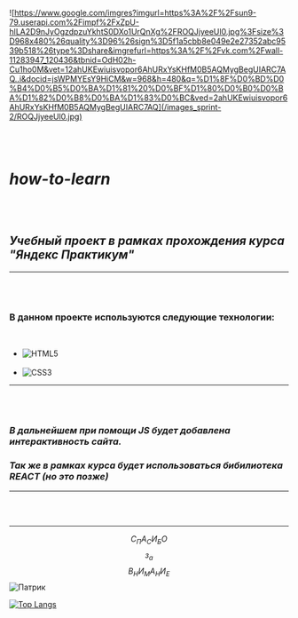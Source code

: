 ![https://www.google.com/imgres?imgurl=https%3A%2F%2Fsun9-79.userapi.com%2Fimpf%2FxZpU-hlLA2D9nJyOgzdpzuYkhtS0DXo1UrQnXg%2FROQJjyeeUl0.jpg%3Fsize%3D968x480%26quality%3D96%26sign%3D5f1a5cbb8e049e2e27352abc9539b518%26type%3Dshare&imgrefurl=https%3A%2F%2Fvk.com%2Fwall-11283947_120436&tbnid=OdH02h-Cu1ho0M&vet=12ahUKEwiuisvopor6AhURxYsKHfM0B5AQMygBegUIARC7AQ..i&docid=jsWPMYEsY9HiCM&w=968&h=480&q=%D1%8F%D0%BD%D0%B4%D0%B5%D0%BA%D1%81%20%D0%BF%D1%80%D0%B0%D0%BA%D1%82%D0%B8%D0%BA%D1%83%D0%BC&ved=2ahUKEwiuisvopor6AhURxYsKHfM0B5AQMygBegUIARC7AQ](/images_sprint-2/ROQJjyeeUl0.jpg)

_<br>_
_<br>_
# ***how-to-learn***
_<br>_
_<br>_
## *Учебный проект в рамках прохождения курса "**Яндекс Практикум**"* 
___

_<br>_
_<br>_
### В данном проекте используются следующие технологии:
_<br>_
   * ![HTML5](https://img.shields.io/badge/html5-%23E34F26.svg?style=for-the-badge&logo=html5&logoColor=white)
  _<br>_
  _<br>_
   * ![CSS3](https://img.shields.io/badge/css3-%231572B6.svg?style=for-the-badge&logo=css3&logoColor=white)
   _<br>_
  
   ___
   _<br>_
   _<br>_
   ### *В дальнейшем при помощи JS будет добавлена интерактивность сайта.*
   ### *Так же в рамках курса будет использоваться бибилиотека REACT (но это позже)*
   ___
_<br>_
_<br>_


___
$$С_ПА_СИ_БО$$
$$з_а$$
$$В_НИ_МА_НИ_Е$$
![Патрик](https://korben.info/app/uploads/2020/02/pote_waifu2x_2x_2n.gif)


[![Top Langs](https://github-readme-stats.vercel.app/api/top-langs/?username=Hukakou&layout=compact)](https://github.com/anuraghazra/github-readme-stats)








